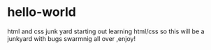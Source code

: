 # hello-world
html and css junk yard
starting out learning html/css so this will be a junkyard with bugs swarmnig all over ,enjoy!
